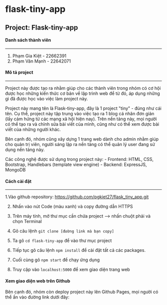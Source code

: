 # flask-tiny-app
## Project: Flask-tiny-app

#### Danh sách thành viên
---
1. Phạm Gia Kiệt - 22662391
2. Phạm Văn Mạnh - 22642071

#### Mô tả project
---

Project này được tạo ra nhằm giúp cho các thành viên trong nhóm có cơ hội được học những kiến thức cơ bản về lập trình web để từ đó, áp dụng những gì đã được học vào việc làm project này.

Project này mang tên là Flask-tiny-app, đây là 1 project "tiny" - đúng như cái tên. Cụ thể, project này tập trung vào việc tạo ra 1 blog cá nhân đơn giản (lấy cảm hứng từ các mạng xã hội hiện nay). Trên nền tảng này, mọi người có thể tạo ra và chỉnh sửa bài viết của mình, cũng như có thể xem được bài viết của những người khác.

Bên cạnh đó, nhóm cũng xây dựng 1 trang web dành cho admin nhằm giúp cho quản trị viên, người sáng lập ra nền tảng có thể quản lý user đang sử dụng nền tảng này.

Các công nghệ được sử dụng trong project này:
    - Frontend: HTML, CSS, Bootstrap, Handlebars (template view engine)
    - Backend: ExpressJS, MongoDB

#### Cách cài đặt 
---


1.Vào github repository: https://github.com/pgkiet27/flask_tiny_app.git

2. Nhấn vào nút Code (màu xanh) và copy đường dẫn HTTPS

3. Trên máy tính, mở thư mục cần chứa project --> nhấn chuột phải và chọn Terminal

4. Gõ câu lệnh `git clone [đường link mà bạn copy]`

5. Ta gõ `cd flask-tiny-app` để vào thư mục project

6. Tiếp tục gõ câu lệnh `npm install` để cài đặt tất cả các packages.

7. Cuối cùng gõ `npm start` để chạy ứng dụng

8. Truy cập vào `localhost:5000` để xem giao diện trang web


#### Xem giao diện web trên Github

Bên cạnh đó, nhóm còn deploy project này lên Github Pages, mọi người có thể ấn vào đường link dưới đây:
